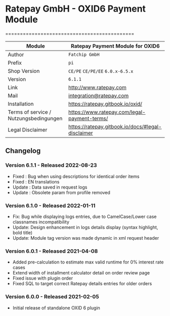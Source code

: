 # Ratepay GmbH - OXID6 Payment Module
============================================

|Module | Ratepay Payment Module for OXID6
|------|----------
|Author | `Fatchip GmbH`
|Prefix | `pi`
|Shop Version | `CE/PE` `CE/PE/EE` `6.0.x-6.5.x`
|Version | `6.1.1`
|Link | http://www.ratepay.com
|Mail | integration@ratepay.com
|Installation | https://ratepay.gitbook.io/oxid/
|Terms of service / Nutzungsbedingungen | https://www.ratepay.com/legal-payment-terms/
|Legal Disclaimer|https://ratepay.gitbook.io/docs/#legal-disclaimer

## Changelog

### Version 6.1.1 - Released 2022-08-23
* Fixed : Bug when using descriptions for identical order items
* Fixed : EN translations
* Update : Data saved in request logs
* Update : Obsolete param from profile removed

### Version 6.1.0 - Released 2022-01-11
* Fix: Bug while displaying logs entries, due to CamelCase/Lower case classnames incompatibility
* Update: Design enhancement in logs details display (syntax highlight, bold title)
* Update: Module tag version was made dynamic in xml request header

### Version 6.0.1 - Released 2021-04-08
* Added pre-calculation to estimate max valid runtime for 0% interest rate cases
* Extend width of installment calculator detail on order review page
* Fixed issue with plugin order
* Fixed SQL to target correct Ratepay details entries for older orders

### Version 6.0.0 - Released 2021-02-05
* Initial release of standalone OXID 6 plugin

